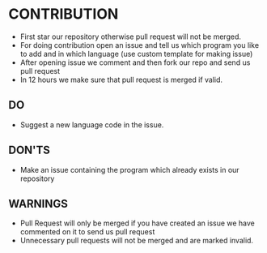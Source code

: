 # CONTRIBUTION

* First star our repository otherwise pull request will not be merged.
* For doing contribution open an issue and tell us which program you like to add and in which language (use custom template for making issue)
* After opening issue we comment and then fork our repo and send us pull request
* In 12 hours we make sure that pull request is merged if valid.

## DO

* Suggest a new language code in the issue.

## DON'TS

* Make an issue containing the program which already exists in our repository

## WARNINGS

* Pull Request will only be merged if you have created an issue we have commented on it to send us pull request
* Unnecessary pull requests will not be merged and are marked invalid.
